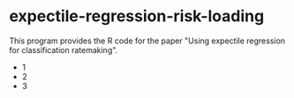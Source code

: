 # expectile-regression-risk-loading

This program provides the R code for the paper "Using expectile regression for classification ratemaking".


- 1
- 2
- 3
